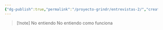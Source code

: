 ```yaml
---
{"dg-publish":true,"permalink":"/proyecto-grindr/entrevistas-2/","created":"2025-02-27T01:12:32.835-05:00","updated":"2025-02-27T01:13:30.440-05:00"}
---
```



>[!note] No entiendo
>No entiendo como funciona

